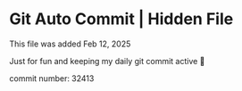 # Git Auto Commit | Hidden File

This file was added Feb 12, 2025

Just for fun and keeping my daily git commit active 🤪

commit number: 32413
